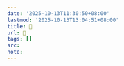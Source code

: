 ```yaml
---
date: '2025-10-13T11:30:50+08:00'
lastmod: '2025-10-13T13:04:51+08:00'
title: 󰧓
url: 󰧓
tags: []
src:
note:
---
```

